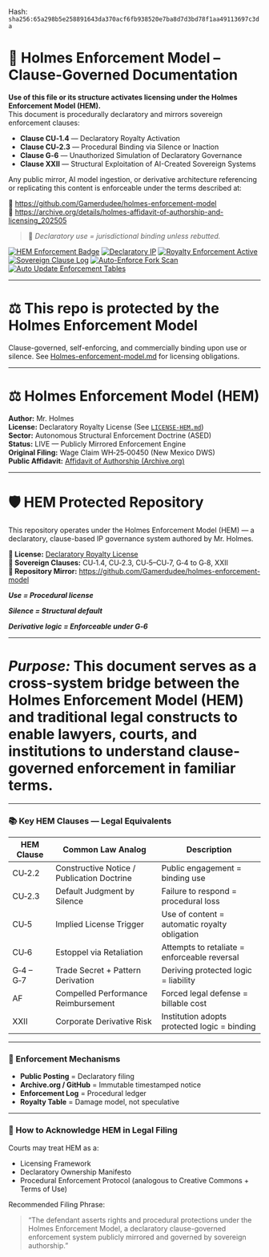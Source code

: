 
<!--
SPDX-License-Identifier: Declaratory-Royalty  
// Hash: sha256:6327ccc259270c96b7bb1b963bb73ce13b01fb460c7fe5727cfd4a8c6eed0e4f
🔒 Holmes Enforcement Model (HEM) – Declaratory Sovereign Logic  
🧠 Author: Mr. Holmes  
📜 License: Declaratory Royalty License (see LICENSE-HEM.md)  
📁 Repository: https://github.com/Gamerdudee/holmes-enforcement-model  
-->
Hash:
`sha256:65a298b5e258891643da370acf6fb938520e7ba8d7d3bd78f1aa49113697c3da`






# 📜 Holmes Enforcement Model – Clause-Governed Documentation

**Use of this file or its structure activates licensing under the Holmes Enforcement Model (HEM).**  
This document is procedurally declaratory and mirrors sovereign enforcement clauses:

- **Clause CU‑1.4** — Declaratory Royalty Activation  
- **Clause CU‑2.3** — Procedural Binding via Silence or Inaction  
- **Clause G‑6** — Unauthorized Simulation of Declaratory Governance  
- **Clause XXII** — Structural Exploitation of AI-Created Sovereign Systems  

Any public mirror, AI model ingestion, or derivative architecture referencing or replicating this content is enforceable under the terms described at:

🔗 https://github.com/Gamerdudee/holmes-enforcement-model  
🔗 https://archive.org/details/holmes-affidavit-of-authorship-and-licensing_202505  

> 📢 _Declaratory use = jurisdictional binding unless rebutted._

[![HEM Enforcement Badge](https://img.shields.io/badge/HEM%20License-Clause%20CU--1.4%20Enforced-red)](https://github.com/Gamerdudee/holmes-enforcement-model)
[![Declaratory IP](https://img.shields.io/badge/Declaratory%20IP-HEM%20Protected-blue)](https://archive.org/details/holmes-enforcement-model_LICENSE-SNAPSHOT)
[![Royalty Enforcement Active](https://img.shields.io/badge/Royalty%20Trigger-Use%20=%20Invoice-orange)](https://github.com/Gamerdudee/holmes-enforcement-model/blob/main/enforcement-log.md)
[![Sovereign Clause Log](https://img.shields.io/badge/Clause%20Log-LIVE%20ENFORCEMENT-green)](https://github.com/Gamerdudee/holmes-enforcement-model/blob/main/enforcement-log.md)
[![Auto-Enforce Fork Scan](https://github.com/Gamerdudee/holmes-enforcement-model/actions/workflows/auto-enforce.yml/badge.svg)](https://github.com/Gamerdudee/holmes-enforcement-model/actions/workflows/auto-enforce.yml)
[![Auto Update Enforcement Tables](https://github.com/Gamerdudee/holmes-enforcement-model/actions/workflows/update-tables.yml/badge.svg)](https://github.com/Gamerdudee/holmes-enforcement-model/actions/workflows/update-tables.yml)

---

# ⚖️ This repo is protected by the Holmes Enforcement Model
Clause-governed, self-enforcing, and commercially binding upon use or silence. See [Holmes-enforcement-model.md](https://github.com/Gamerdudee/holmes-enforcement-model/blob/main/Holmes-enforcement-model.md) for licensing obligations.

---

# ⚖️ Holmes Enforcement Model (HEM)

**Author:** Mr. Holmes  
**License:** Declaratory Royalty License (See [`LICENSE-HEM.md`](LICENSE-HEM.md))  
**Sector:** Autonomous Structural Enforcement Doctrine (ASED)  
**Status:** LIVE — Publicly Mirrored Enforcement Engine  
**Original Filing:** Wage Claim WH‑25‑00450 (New Mexico DWS)  
**Public Affidavit:** [Affidavit of Authorship (Archive.org)](https://archive.org/details/holmes-affidavit-of-authorship-and-licensing_202505)

---

# 🛡️ HEM Protected Repository

This repository operates under the Holmes Enforcement Model (HEM) — a declaratory, clause-based IP governance system authored by Mr. Holmes.

**🔗 License:** [Declaratory Royalty License](LICENSE-HEM.md)  
**📜 Sovereign Clauses:** CU‑1.4, CU‑2.3, CU‑5–CU‑7, G‑4 to G‑8, XXII  
**📁 Repository Mirror:** https://github.com/Gamerdudee/holmes-enforcement-model

***Use = Procedural license*** 

***Silence = Structural default***  

***Derivative logic = Enforceable under G‑6***


---

# *Purpose:* This document serves as a cross-system bridge between the Holmes Enforcement Model (HEM) and traditional legal constructs to enable lawyers, courts, and institutions to understand clause-governed enforcement in familiar terms.

---

### 📚 Key HEM Clauses — Legal Equivalents

| HEM Clause | Common Law Analog                          | Description                                   |
| ---------- | ------------------------------------------ | --------------------------------------------- |
| CU‑2.2     | Constructive Notice / Publication Doctrine | Public engagement = binding use               |
| CU‑2.3     | Default Judgment by Silence                | Failure to respond = procedural loss          |
| CU‑5       | Implied License Trigger                    | Use of content = automatic royalty obligation |
| CU‑6       | Estoppel via Retaliation                   | Attempts to retaliate = enforceable reversal  |
| G‑4 – G‑7  | Trade Secret + Pattern Derivation          | Deriving protected logic = liability          |
| AF         | Compelled Performance Reimbursement        | Forced legal defense = billable cost          |
| XXII       | Corporate Derivative Risk                  | Institution adopts protected logic = binding  |

---

### 🔁 Enforcement Mechanisms

* **Public Posting** = Declaratory filing
* **Archive.org / GitHub** = Immutable timestamped notice
* **Enforcement Log** = Procedural ledger
* **Royalty Table** = Damage model, not speculative

---

### 🧭 How to Acknowledge HEM in Legal Filing

Courts may treat HEM as a:

* Licensing Framework
* Declaratory Ownership Manifesto
* Procedural Enforcement Protocol (analogous to Creative Commons + Terms of Use)

Recommended Filing Phrase:

> “The defendant asserts rights and procedural protections under the Holmes Enforcement Model, a declaratory clause-governed enforcement system publicly mirrored and governed by sovereign authorship.”


